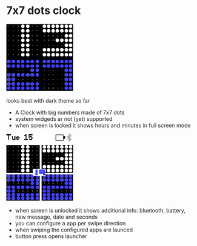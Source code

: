 # 7x7 dots clock

![](dotsfontclock.png)

looks best with dark theme so far

* A Clock with big numbers made of 7x7 dots
* system widgeds ar not (yet) supported
* when screen is locked it shows hours and minutes in full screen mode

![](dotsfontclock-scr1.png)

* when screen is unlocked it shows additional info: bluetooth, battery, new message, date and seconds
* you can configure a app per swipe direction
* when swiping the configured apps are launced
* button press opens launcher

